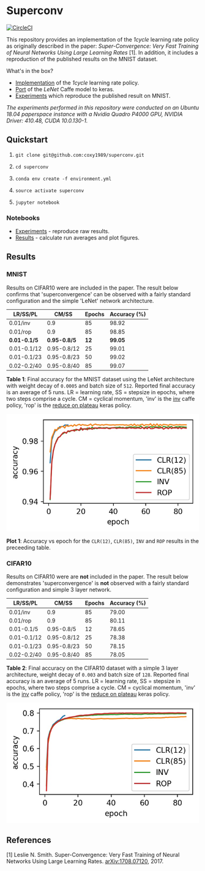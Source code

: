 # Superconv

[![CircleCI](https://circleci.com/gh/coxy1989/superconv.svg?style=svg)](https://circleci.com/gh/coxy1989/superconv)

This repository provides an implementation of the *1cycle* learning rate policy as originally described in the paper: *Super-Convergence: Very Fast Training of Neural Networks Using Large Learning Rates* [1]. In addition, it includes a reproduction of the published results on the MNIST dataset.

What's in the box?

- [Implementation](https://github.com/coxy1989/superconv/blob/master/modules/callbacks.py) of the *1cycle* learning rate policy.
- [Port](https://github.com/coxy1989/superconv/blob/master/modules/model.py) of the *LeNet* Caffe model to keras.
- [Experiments](https://nbviewer.jupyter.org/github/coxy1989/superconv/tree/master/experiments/) which reproduce the published result on MNIST.

*The experiments performed in this repository were conducted on an Ubuntu 18.04 paperspace instance with a Nvidia Quadro P4000 GPU, NVIDIA Driver: 410.48, CUDA 10.0.130-1.*

## Quickstart

1. `git clone git@github.com:coxy1989/superconv.git`

2. `cd superconv` 

3. `conda env create -f environment.yml`

3. `source activate superconv`

4. `jupyter notebook`

### Notebooks

- [Experiments](https://nbviewer.jupyter.org/github/coxy1989/superconv/tree/master/experiments/) - reproduce raw results.
- [Results](https://nbviewer.jupyter.org/github/coxy1989/superconv/blob/master/results/results.ipynb) - calculate run averages and plot figures.

## Results

### MNIST

Results on CIFAR10 were are included in the paper. The result below confirms that 'superconvergence' can be observed with a fairly standard configuration and the simple 'LeNet' network architecture.

|  LR/SS/PL |  CM/SS | Epochs  | Accuracy (%)  |
|---|---|---|---|
| 0.01/inv  | 0.9  |  85 | 98.92  |
| 0.01/rop  | 0.9  |  85 | 98.85  | 
| **0.01-0.1/5**  | **0.95-0.8/5**  | **12**  | **99.05**  |
| 0.01-0.1/12  | 0.95-0.8/12  | 25  | 99.01  |
| 0.01-0.1/23  | 0.95-0.8/23  | 50  | 99.02  |
| 0.02-0.2/40  | 0.95-0.8/40  | 85  | 99.07  |

**Table 1**: Final accuracy for the MNIST dataset using the LeNet architecture with weight decay of `0.0005` and batch size of `512`. Reported final accuracy is an average of 5 runs. LR = learning rate, SS = stepsize in epochs, where two steps comprise a cycle. CM = cyclical momentum, 'inv' is the [inv](https://github.com/coxy1989/superconv/blob/master/modules/callbacks.py#L44) caffe policy, 'rop' is the [reduce on plateau](https://www.tensorflow.org/api_docs/python/tf/keras/callbacks/ReduceLROnPlateau) keras policy.

![](./superconv_mnist.jpg)

**Plot 1**: Accuracy vs epoch for the `CLR(12)`, `CLR(85)`, `INV` and `ROP` results in the preceeding table. 

### CIFAR10

Results on CIFAR10 were are **not** included in the paper. The result below demonstrates 'superconvergence' is **not** observed with a fairly standard configuration and simple 3 layer network. 

|  LR/SS/PL |  CM/SS | Epochs  | Accuracy (%)  |
|---|---|---|---|
| 0.01/inv  | 0.9  |  85 | 79.00  |
| 0.01/rop  | 0.9  |  85 | 80.11  | 
| 0.01-0.1/5  | 0.95-0.8/5  | 12  | 78.65  |
| 0.01-0.1/12  | 0.95-0.8/12  | 25  | 78.38  |
| 0.01-0.1/23  | 0.95-0.8/23  | 50  | 78.15  |
| 0.02-0.2/40  | 0.95-0.8/40  | 85  | 78.05  |

**Table 2**: Final accuracy on the CIFAR10 dataset with a simple 3 layer architecture, weight decay of `0.003` and batch size of `128`. Reported final accuracy is an average of 5 runs. LR = learning rate, SS = stepsize in epochs, where two steps comprise a cycle. CM = cyclical momentum, 'inv' is the [inv](https://github.com/coxy1989/superconv/blob/master/modules/callbacks.py#L44) caffe policy, 'rop' is the [reduce on plateau](https://www.tensorflow.org/api_docs/python/tf/keras/callbacks/ReduceLROnPlateau) keras policy.

![](./superconv_cifar10.jpg)

## References

[1] Leslie N. Smith. Super-Convergence: Very Fast Training of Neural Networks Using Large Learning Rates. [arXiv:1708.07120](https://arxiv.org/pdf/1708.07120.pdf), 2017.
